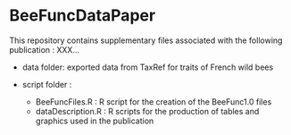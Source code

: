 # BeeFuncDataPaper
This repository contains supplementary files associated with the following publication : 
XXX...

- data folder: exported data from TaxRef for traits of French wild bees
  
- script folder :
  - BeeFuncFiles.R : R script for the creation of the BeeFunc1.0 files
  - dataDescription.R : R scripts for the production of tables and graphics used in the publication
